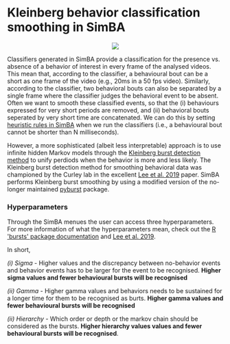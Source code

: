 # Kleinberg behavior classification smoothing in SimBA

<p align="center">
<img src="https://github.com/sgoldenlab/simba/blob/master/images/Kleinberg_1.png" />
</p>

Classifiers generated in SimBA provide a classification for the presence vs. absence of a behavior of interest in every frame of the analysed videos. This mean that, according to the classifier, a behavioural bout can be a short as one frame of the video (e.g., 20ms in a 50 fps video). Similarly, according to the classifier, two behavioral bouts can also be separated by a single frame where the classifier judges the behavioral event to be absent. Often we want to smooth these classified events, so that the (i) behaviours expressed for very short periods are removed, and (ii) behavioral bouts seperated by very short time are concatenated. We can do this by setting [heuristic rules in SimBA](https://github.com/sgoldenlab/simba/blob/master/docs/Scenario2.md#part-3-run-the-classifier-on-new-data) when we run the classifiers (i.e., a behavioural bout cannot be shorter than N milliseconds). 

However, a more sophisticated (albeit less interpretable) approach is to use infinite hidden Markov models through the [Kleinberg burst detection method](https://link.springer.com/article/10.1023/A:1024940629314) to unify perdiods when the behavior is more and less likely. The Kleinberg burst detection method for smoothing behavioral data was championed by the Curley lab in the excellent [Lee et al. 2019](https://journals.plos.org/plosone/article/comments?id=10.1371/journal.pone.0220596) paper. SimBA performs Kleinberg burst smoothing by using a modified version of the no-longer maintained [pyburst](https://pypi.org/project/pybursts/) package. 



### Hyperparameters

Through the SimBA menues the user can access three hyperparameters. For more information of what the hyperparameters mean, check out the [R 'bursts' package documentation](https://cran.r-project.org/web/packages/bursts/bursts.pdf) and [Lee et al. 2019](https://journals.plos.org/plosone/article/comments?id=10.1371/journal.pone.0220596). 

In short,

*(i) Sigma* - Higher values and the discrepancy between no-behavior events and behavior events has to be larger for the event to be recognised. **Higher sigma values and fewer behavioural bursts will be recognised** 

*(ii) Gamma* - Higher gamma values and behaviors needs to be sustained for a longer time for them to be recognised as burts. **Higher gamma values and fewer behavioural bursts will be recognised**

*(ii) Hierarchy* - Which order or depth or the markov chain should be considered as the bursts. **Higher hierarchy values values and fewer behavioural bursts will be recognised**.
